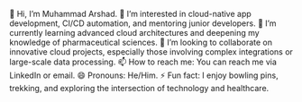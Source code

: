 👋 Hi, I’m Muhammad Arshad.
👀 I’m interested in cloud-native app development, CI/CD automation, and mentoring junior developers.
🌱 I’m currently learning advanced cloud architectures and deepening my knowledge of pharmaceutical sciences.
💞️ I’m looking to collaborate on innovative cloud projects, especially those involving complex integrations or large-scale data processing.
📫 How to reach me: You can reach me via LinkedIn or email.
😄 Pronouns: He/Him.
⚡ Fun fact: I enjoy bowling pins, trekking, and exploring the intersection of technology and healthcare.
